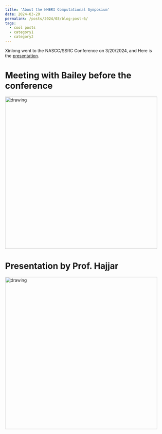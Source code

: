 ```yaml
---
title: 'About the NHERI Computational Symposium'
date: 2024-03-20
permalink: /posts/2024/03/blog-post-6/
tags:
  - cool posts
  - category1
  - category2
---
```


Xinlong went to the NASCC/SSRC Conference on 3/20/2024, and Here is the [presentation](http://xinlong-du.github.io/files/Blog6Presentation3SSRC2024.pdf).

Meeting with Bailey before the conference
======
<img src="http://xinlong-du.github.io/files/Blog6IMG_6356.jpg" alt="drawing" width="500"/>

Presentation by Prof. Hajjar
======
<img src="http://xinlong-du.github.io/files/Blog6IMG_6376.jpg" alt="drawing" width="500"/>